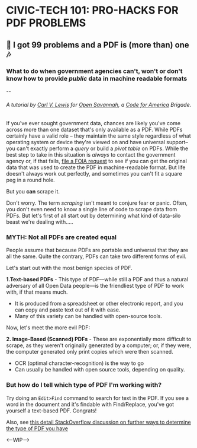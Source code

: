 # CIVIC-TECH 101: PRO-HACKS FOR PDF PROBLEMS
## :musical_note: I got 99 problems and a PDF is (more than) one :notes:
### What to do when government agencies can't, won't or don't know how to provide *public* data in machine readable formats
--
###### A tutorial by [Carl V. Lewis](http://carlvlew.is) for [Open Savannah](http://opensavannah.org), a [Code for America](http://codeforamerica.org) Brigade.

If you've ever sought government data, chances are likely you've come across more than one dataset that's only available as a PDF. While PDFs certainly have a valid role – they maintain the same style regardless of what operating system or device they're viewed on and have universal support– you can't exactly perform a *query* or build a *pivot table* on PDFs. While the best step to take in this situation is *always* to contact the government agency or, if that fails, [file a FOIA request](https://www.foia.gov/how-to.html) to see if you can get the original data that was used to create the PDF in machine-readable format. But life doesn't always work out perfectly, and sometimes you can't fit a square peg in a round hole.

But you **can** scrape it.

Don't worry. The term *scraping* isn't meant to conjure fear or panic.  Often, you don't even need to know a single line of code to scrape data from PDFs. But let's first of all start out by determining what kind of data-silo beast we're dealing with.....

### MYTH: Not all PDFs are created equal

People assume that because PDFs are portable and universal that they are all the same. Quite the contrary, PDFs can take two different forms of evil. 

Let's start out with the most benign species of PDF.

**1.Text-based PDFs** - This type of PDF––while still a PDF and thus a natural adversary of all Open Data people––is the friendliest type of PDF to work with, if that means much. 
+ It is produced from a spreadsheet or other electronic report, and you can copy and paste text out of it with ease. 
+ Many of this variety can be handled with open-source tools.

Now, let's meet the more evil PDF:

**2. Image-Based (Scanned) PDFs** - These are exponentially more difficult to scrape, as they weren't originally generated by a computer; or, if they were, the computer generated only print copies which were then scanned. 
+ OCR (optimal character-recognition) is the way to go
+ Can usually be handled with open source tools, depending on quality.

### But how do I tell which type of PDF I'm working with?

Try doing an `Edit>Find` command to search for text in the PDF. If you see a word in the document and it's findable with Find/Replace, you've got yourself a text-based PDF. Congrats!

Also, see [this detail StackOverflow discussion on further ways to determine the type of PDF you have](http://stackoverflow.com/questions/1489733/how-to-know-if-a-pdf-contains-only-images-or-has-been-ocr-scanned-for-searching)

<--WIP-->

